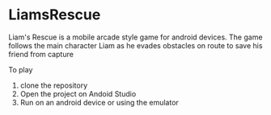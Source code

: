 # LiamsRescue
Liam's Rescue is a mobile arcade style game for android devices. The game follows the main character Liam as he evades obstacles on route to save his friend from capture

To play
1) clone the repository
2) Open the project on  Andoid Studio
3) Run on an android device or using the emulator
